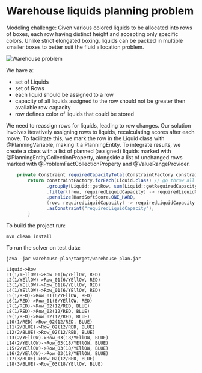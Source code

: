 # Warehouse liquids planning problem

Modeling challenge: Given various colored liquids to be allocated into rows of boxes, each row having distinct height and accepting only specific colors.
Unlike strict elongated boxing, liquids can be packed in multiple smaller boxes to better suit the fluid allocation problem.

![Warehouse problem]()

We have a:
 - set of Liquids
 - set of Rows
 - each liquid should be assigned to a row
 - capacity of all liquids assigned to the row should not be greater then available row capacity
 - row defines color of liquids that could be stored 

We need to reassign rows for liquids, leading to row changes.
Our solution involves iteratively assigning rows to liquids, recalculating scores after each move.
To facilitate this, we mark the row in the Liquid class with @PlanningVariable, making it a PlanningEntity.
To integrate results, we create a class with a list of planned (assigned) liquids marked with @PlanningEntityCollectionProperty, alongside a list of unchanged rows marked with @ProblemFactCollectionProperty and @ValueRangeProvider.
```java
    private Constraint requiredCapacityTotal(ConstraintFactory constraintFactory) {
        return constraintFactory.forEach(Liquid.class) // go throw all planning entities
               .groupBy(Liquid::getRow, sum(Liquid::getRequiredCapacity)) // fold it by rows and sum assigned liquids capacities
               .filter((row, requiredLiquidCapacity) -> requiredLiquidCapacity > row.getCapacity()) // check if it is over limit
               .penalize(HardSoftScore.ONE_HARD,
               (row, requiredLiquidCapacity) -> requiredLiquidCapacity - row.getCapacity()) // the more its overlimits - the more score is getting penalized
               .asConstraint("requiredLiquidCapacity");
        }
```

To build the project run:


`mvn clean install`

To run the solver on test data:

`java -jar warehouse-plan/target/warehouse-plan.jar`

```
Liquid->Row
L1(1/YEllOW)->Row_01(6/YEllOW, RED)
L2(1/YEllOW)->Row_01(6/YEllOW, RED)
L3(1/YEllOW)->Row_01(6/YEllOW, RED)
L4(1/YEllOW)->Row_01(6/YEllOW, RED)
L5(1/RED)->Row_01(6/YEllOW, RED)
L6(1/RED)->Row_01(6/YEllOW, RED)
L7(1/RED)->Row_02(12/RED, BLUE)
L8(1/RED)->Row_02(12/RED, BLUE)
L9(1/RED)->Row_02(12/RED, BLUE)
L10(1/RED)->Row_02(12/RED, BLUE)
L11(2/BLUE)->Row_02(12/RED, BLUE)
L12(2/BLUE)->Row_02(12/RED, BLUE)
L13(2/YEllOW)->Row_03(18/YEllOW, BLUE)
L14(2/YEllOW)->Row_03(18/YEllOW, BLUE)
L15(2/YEllOW)->Row_03(18/YEllOW, BLUE)
L16(2/YEllOW)->Row_03(18/YEllOW, BLUE)
L17(3/BLUE)->Row_02(12/RED, BLUE)
L18(3/BLUE)->Row_03(18/YEllOW, BLUE)
```